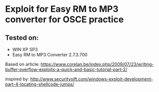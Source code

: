 # Exploit for Easy RM to MP3 converter for OSCE practice

## Tested on:
* WIN XP SP3
* Easy RM to MP3 Converter 2.7.3.700

Based on article: https://www.corelan.be/index.php/2009/07/23/writing-buffer-overflow-exploits-a-quick-and-basic-tutorial-part-2/

inspired by: http://www.securitysift.com/windows-exploit-development-part-4-locating-shellcode-jumps/
